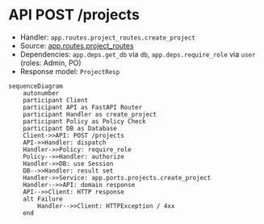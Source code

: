 # API POST /projects

- Handler: `app.routes.project_routes.create_project`
- Source: [app.routes.project_routes](../Src/backend/app/routes/project_routes.py#L18)
- Dependencies: `app.deps.get_db` via `db`, `app.deps.require_role` via `user` (roles: Admin, PO)
- Response model: `ProjectResp`

```mermaid
sequenceDiagram
    autonumber
    participant Client
    participant API as FastAPI Router
    participant Handler as create_project
    participant Policy as Policy Check
    participant DB as Database
    Client->>API: POST /projects
    API->>Handler: dispatch
    Handler->>Policy: require_role
    Policy-->>Handler: authorize
    Handler->>DB: use Session
    DB-->>Handler: result set
    Handler->>Service: app.ports.projects.create_project
    Handler-->>API: domain response
    API-->>Client: HTTP response
    alt Failure
        Handler-->>Client: HTTPException / 4xx
    end
```